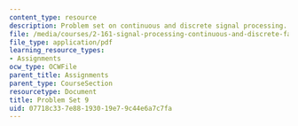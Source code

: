 ```yaml
---
content_type: resource
description: Problem set on continuous and discrete signal processing.
file: /media/courses/2-161-signal-processing-continuous-and-discrete-fall-2008/07718c337e88193019e79c44e6a7c7fa_ps9.pdf
file_type: application/pdf
learning_resource_types:
- Assignments
ocw_type: OCWFile
parent_title: Assignments
parent_type: CourseSection
resourcetype: Document
title: Problem Set 9
uid: 07718c33-7e88-1930-19e7-9c44e6a7c7fa
---
```

